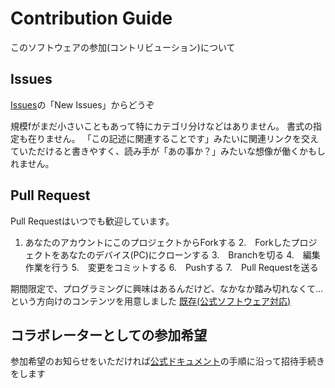 # Contribution Guide

このソフトウェアの参加(コントリビューション)について

## Issues

[Issues](https://github.com/chiwa2023/create-politician-balance-report/issues)の「New Issues」からどうぞ

規模fがまだ小さいこともあって特にカテゴリ分けなどはありません。
書式の指定も在りません。
「この記述に関連することです」みたいに関連リンクを交えていただけると書きやすく、読み手が「あの事か？」みたいな想像が働くかもしれません。

## Pull Request

Pull Requestはいつでも歓迎しています。

1. あなたのアカウントにこのプロジェクトからForkする
2.　Forkしたプロジェクトをあなたのデバイス(PC)にクローンする
3.　Branchを切る
4.　編集作業を行う
5.　変更をコミットする
6.　Pushする
7.　Pull Requestを送る

期間限定で、プログラミングに興味はあるんだけど、なかなか踏み切れなくて…という方向けのコンテンツを用意しました
[既存(公式ソフトウェア対応)](./docs/common/front/_現在公式ソフトウェアとの互換/期間限定初学者用説明書/参考ー設計書作成手順.md)

## コラボレーターとしての参加希望

参加希望のお知らせをいただければ[公式ドキュメント](https://docs.github.com/ja/account-and-profile/setting-up-and-managing-your-personal-account-on-github/managing-access-to-your-personal-repositories/inviting-collaborators-to-a-personal-repository)の手順に沿って招待手続きをします
